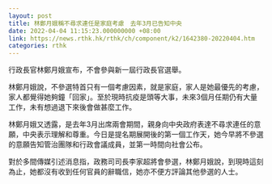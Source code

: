 ```yaml
---
layout: post
title: 林鄭月娥稱不尋求連任是家庭考慮　去年3月已告知中央
date: 2022-04-04 11:15:23.000000000 +08:00
link: https://news.rthk.hk/rthk/ch/component/k2/1642380-20220404.htm
categories: rthk
---
```


行政長官林鄭月娥宣布，不會參與新一屆行政長官選舉。

林鄭月娥說，不參選特首只有一個考慮因素，就是家庭，家人是她最優先的考慮，家人都覺得她夠鐘「回家」。至於現時抗疫是頭等大事，未來3個月任期仍有大量工作，未有想過退下來後會做甚麼工作。

林鄭月娥又透露，是去年3月出席兩會期間，親身向中央政府表達不尋求連任的意願，中央表示理解和尊重。今日是提名期展開後的第一個工作天，她今早將不參選的意願告知管治團隊和行政會議成員，並第一時間向社會公布。

對於多間傳媒引述消息指，政務司司長李家超將會參選，林鄭月娥說，到現時這刻為止，她都沒有收到任何官員的辭職信，她亦不便方評論其他參選的人士。
